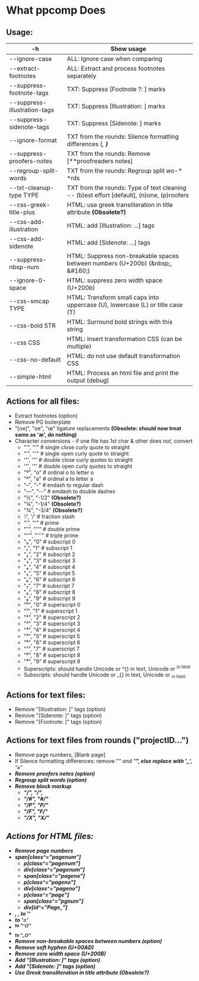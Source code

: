 # What ppcomp Does

## Usage:

| -h                           | Show usage                                                   |
| ---------------------------- | ------------------------------------------------------------ |
| --ignore-case                | ALL: Ignore case when comparing                              |
| --extract-footnotes          | ALL: Extract and process footnotes separately                |
| --suppress-footnote-tags     | TXT: Suppress [Footnote ?: ] marks                           |
| --suppress-illustration-tags | TXT: Suppress [Illustration: ] marks                         |
| --suppress-sidenote-tags     | TXT: Suppress [Sidenote: ] marks                             |
| --ignore-format              | TXT from the rounds: Silence formatting differences (<i>, <b>) |
| --suppress-proofers-notes    | TXT from the rounds: Remove [**proofreaders notes]           |
| --regroup-split-words        | TXT from the rounds: Regroup split wo-* *rds                 |
| --txt-cleanup-type TYPE      | TXT from the rounds: Type of text cleaning -- (b)est effort [default], (n)one, (p)roofers |
| --css-greek-title-plus       | HTML: use greek transliteration in title attribute **(Obsolete?)** |
| --css-add-illustration       | HTML: add [Illustration: ...] tags                           |
| --css-add-sidenote           | HTML: add [Sidenote: ...] tags                               |
| --suppress-nbsp-num          | HTML: Suppress non-breakable spaces between numbers (U+200b) (\&nbsp;, \&#160;) |
| --ignore-0-space             | HTML: suppress zero width space (U+200b)                     |
| --css-smcap TYPE             | HTML: Transform small caps into uppercase (U), lowercase (L) or title case (T) |
| --css-bold STR               | HTML: Surround bold strings with this string                 |
| --css CSS                    | HTML: Insert transformation CSS (can be multiple)            |
| --css-no-default             | HTML: do not use default transformation CSS                  |
| --simple-html                | HTML: Process an html file and print the output (debug)      |

## Actions for all files:

- Extract footnotes (option)
- Remove PG boilerplate
- "[oe]", "oe", "œ" ligature replacements **(Obsolete: should now treat same as 'æ', do nothing)**
- Character conversions - if one file has 1st char & other does not, convert
  - "’", "'"  # single close curly quote to straight
  - "‘", "'"  # single open curly quote to straight
  - '”', '"'  # double close curly quotes to straight
  - '“', '"'  # double open curly quotes to straight
  - "º", "o"  # ordinal o to letter o
  - "ª", "a"  # ordinal a to letter a
  - "–", "-"  # endash to regular dash
  - "—", "--" # emdash to double dashes
  - "½", "-1/2" **(Obsolete?)**
  - "¼", "-1/4" **(Obsolete?)**
  - "¾", "-3/4" **(Obsolete?)**
  - '⁄', '/'   # fraction slash
  - "′", "'"   # prime
  - "″", "''"  # double prime
  - "‴", "'''" # triple prime
  - "₀", "0"  # subscript 0
  - "₁", "1"  # subscript 1
  - "₂", "2"  # subscript 2
  - "₃", "3"  # subscript 3
  - "₄", "4"  # subscript 4
  - "₅", "5"  # subscript 5
  - "₆", "6"  # subscript 6
  - "₇", "7"  # subscript 7
  - "₈", "8"  # subscript 8
  - "₉", "9"  # subscript 9
  - "⁰", "0"  # superscript 0
  - "¹", "1"  # superscript 1
  - "²", "2"  # superscript 2
  - "³", "3"  # superscript 3
  - "⁴", "4"  # superscript 4
  - "⁵", "5"  # superscript 5
  - "⁶", "6"  # superscript 6
  - "⁷", "7"  # superscript 7
  - "⁸", "8"  # superscript 8
  - "⁹", "9"  # superscript 9
  - Superscripts: should handle Unicode or ^{} in text, Unicode or <sup> in html
  - Subscripts: should handle Unicode or _{} in text, Unicode or <sub> in html

## Actions for text files:

- Remove "[Illustration: ]" tags (option)
- Remove "[Sidenote: ]" tags (option)
- Remove "[Footnote: ]" tags (option)

## Actions for text files from rounds ("projectID...")

- Remove page numbers, [Blank page]
- If Silence formatting differences: remove "<i>" and "<b>", else replace with '_', '='
- Remove proofers notes (option)
- Regroup split words (option)
- Remove block markup
  - "/*", "*/",
  - "/#", "#/"
  - "/P", "P/"
  - "/F", "F/"
  - "/X", "X/"

## Actions for HTML files:

- Remove page numbers
- span[class^="pagenum"]
  - p[class^="pagenum"]
  - div[class^="pagenum"]
  - span[class^="pageno"]
  - p[class^="pageno"]
  - div[class^="pageno"]
  - p[class^="page"]
  - span[class^="pgnum"]
  - div[id^="Page_"]
- <i>, <em>, <cite> to ''
- <b> to '='
- <sup> to "^{}"
- <sub> to "_{}"
- Remove non-breakable spaces between numbers (option)
- Remove soft hyphen (U+00AD)
- Remove zero width space (U+200B)
- Add "[Illustration: ]" tags (option)
- Add "[Sidenote: ]" tags (option)
- Use Greek transliteration in title attribute **(Obsolete?)**

